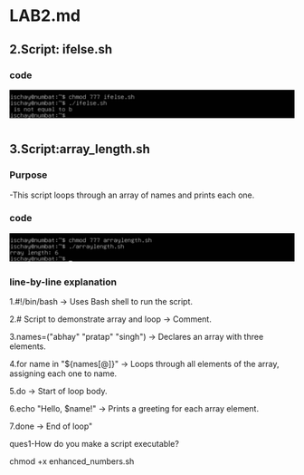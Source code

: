 # LAB2.md
## 2.Script: ifelse.sh

### code 
![images](./image/ifelse.png)

#

## 3.Script:array_length.sh

### Purpose
-This script loops through an array of names and prints each one.
### code 
![images](./image/arraylength.png)

### line-by-line explanation
1.#!/bin/bash → Uses Bash shell to run the script.

2.# Script to demonstrate array and loop → Comment.

3.names=("abhay" "pratap" "singh") → Declares an array with three elements.

4.for name in "${names[@]}" → Loops through all elements of the array, assigning each one to name.

5.do → Start of loop body.

6.echo "Hello, $name!" → Prints a greeting for each array element.

7.done → End of loop"



ques1-How do you make a script executable?

chmod +x enhanced_numbers.sh


